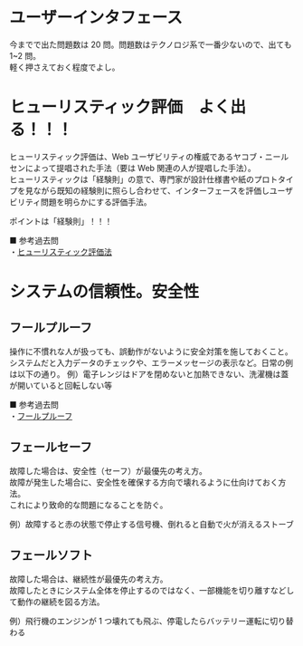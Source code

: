 # ユーザーインタフェース

今までで出た問題数は 20 問。問題数はテクノロジ系で一番少ないので、出ても 1~2 問。  
軽く押さえておく程度でよし。

# ヒューリスティック評価　よく出る！！！

ヒューリスティック評価は、Web ユーザビリティの権威であるヤコブ・ニールセンによって提唱された手法（要は Web 関連の人が提唱した手法）。  
ヒューリスティックは「経験則」の意で、専門家が設計仕様書や紙のプロトタイプを見ながら既知の経験則に照らし合わせて、インターフェースを評価しユーザビリティ問題を明らかにする評価手法。

ポイントは「経験則」！！！

■ 参考過去問  
・[ヒューリスティック評価法](https://www.ap-siken.com/kakomon/22_haru/q26.html)

# システムの信頼性。安全性

## フールプルーフ

操作に不慣れな人が扱っても、誤動作がないように安全対策を施しておくこと。
システムだと入力データのチェックや、エラーメッセージの表示など。日常の例は以下の通り。
例）電子レンジはドアを閉めないと加熱できない、洗濯機は蓋が開いていると回転しない等

■ 参考過去問  
・[フールプルーフ](https://www.ap-siken.com/kakomon/23_aki/q26.html)

## フェールセーフ

故障した場合は、安全性（セーフ）が最優先の考え方。  
故障が発生した場合に、安全性を確保する方向で壊れるように仕向けておく方法。  
これにより致命的な問題になることを防ぐ。

例）故障すると赤の状態で停止する信号機、倒れると自動で火が消えるストーブ

## フェールソフト

故障した場合は、継続性が最優先の考え方。  
故障したときにシステム全体を停止するのではなく、一部機能を切り離すなどして動作の継続を図る方法。

例）飛行機のエンジンが 1 つ壊れても飛ぶ、停電したらバッテリー運転に切り替わる
